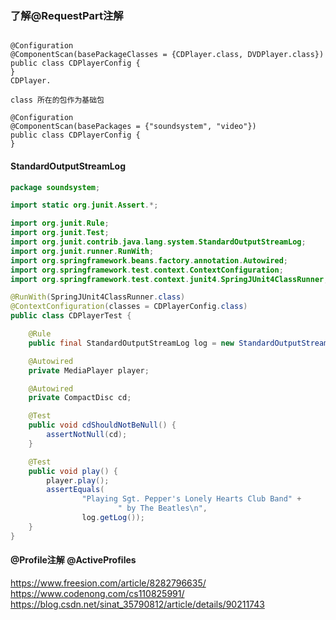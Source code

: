### 了解@RequestPart注解

```

@Configuration
@ComponentScan(basePackageClasses = {CDPlayer.class, DVDPlayer.class})
public class CDPlayerConfig {
}
CDPlayer.

class 所在的包作为基础包

@Configuration
@ComponentScan(basePackages = {"soundsystem", "video"})
public class CDPlayerConfig {
}

```

#### StandardOutputStreamLog

```Java
package soundsystem;

import static org.junit.Assert.*;

import org.junit.Rule;
import org.junit.Test;
import org.junit.contrib.java.lang.system.StandardOutputStreamLog;
import org.junit.runner.RunWith;
import org.springframework.beans.factory.annotation.Autowired;
import org.springframework.test.context.ContextConfiguration;
import org.springframework.test.context.junit4.SpringJUnit4ClassRunner;

@RunWith(SpringJUnit4ClassRunner.class)
@ContextConfiguration(classes = CDPlayerConfig.class)
public class CDPlayerTest {

    @Rule
    public final StandardOutputStreamLog log = new StandardOutputStreamLog();

    @Autowired
    private MediaPlayer player;

    @Autowired
    private CompactDisc cd;

    @Test
    public void cdShouldNotBeNull() {
        assertNotNull(cd);
    }

    @Test
    public void play() {
        player.play();
        assertEquals(
                "Playing Sgt. Pepper's Lonely Hearts Club Band" +
                        " by The Beatles\n",
                log.getLog());
    }
}
```

#### @Profile注解 @ActiveProfiles

https://www.freesion.com/article/8282796635/
https://www.codenong.com/cs110825991/
https://blog.csdn.net/sinat_35790812/article/details/90211743
